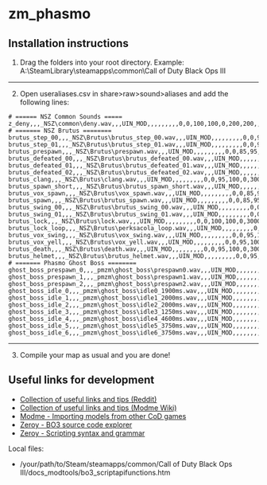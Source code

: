 # zm_phasmo

## Installation instructions

1) Drag the folders into your root directory. Example: A:\SteamLibrary\steamapps\common\Call of Duty Black Ops III

-------------------------------------------------
2) Open useraliases.csv in share>raw>sound>aliases and add the following lines:

```
# ====== NSZ Common Sounds =====
z_deny,,,_NSZ\common\deny.wav,,,UIN_MOD,,,,,,,,,0,0,100,100,0,200,200,,,,,,,,,,,,,,,,3d,,,NONLOOPING,,,0,0,0,0,,,,,,,,,,,,,,,,,,,,,,,,,,,,,,,,,,,,,,,,,,,,,,,,,,,,,,,
# ======= NSZ Brutus ========
brutus_step_00,,,_NSZ\Brutus\brutus_step_00.wav,,,UIN_MOD,,,,,,,,,0,0,90,95,0,750,1000,,,,,,,,,,,,,,,,3d,,,NONLOOPING,,,0,0,0,0,,,,,,,,,,,,,,,,,,,,,,,,,,,,,,,,,,,,,,,,,,,,,,,,,,,,,,,
brutus_step_01,,,_NSZ\Brutus\brutus_step_01.wav,,,UIN_MOD,,,,,,,,,0,0,90,95,0,750,1000,,,,,,,,,,,,,,,,3d,,,NONLOOPING,,,0,0,0,0,,,,,,,,,,,,,,,,,,,,,,,,,,,,,,,,,,,,,,,,,,,,,,,,,,,,,,,
brutus_prespawn,,,_NSZ\Brutus\prespawn.wav,,,UIN_MOD,,,,,,,,,0,0,85,95,0,1000,1250,,,,,,,,,,,,,,,,2d,,,NONLOOPING,,,0,0,0,0,,,,,,,,,,,,,,,,,,,,,,,,,,,,,,,,,,,,,,,,,,,,,,,,,,,,,,,
brutus_defeated_00,,,_NSZ\Brutus\brutus_defeated_00.wav,,,UIN_MOD,,,,,,,,,0,0,95,100,0,3000,3000,,,,,,,,,,,,,,,,3d,,,NONLOOPING,,,0,0,0,0,,,,,,,,,,,,,,,,,,,,,,,,,,,,,,,,,,,,,,,,,,,,,,,,,,,,,,,
brutus_defeated_01,,,_NSZ\Brutus\brutus_defeated_01.wav,,,UIN_MOD,,,,,,,,,0,0,95,100,0,3000,3000,,,,,,,,,,,,,,,,3d,,,NONLOOPING,,,0,0,0,0,,,,,,,,,,,,,,,,,,,,,,,,,,,,,,,,,,,,,,,,,,,,,,,,,,,,,,,
brutus_defeated_02,,,_NSZ\Brutus\brutus_defeated_02.wav,,,UIN_MOD,,,,,,,,,0,0,95,100,0,3000,3000,,,,,,,,,,,,,,,,3d,,,NONLOOPING,,,0,0,0,0,,,,,,,,,,,,,,,,,,,,,,,,,,,,,,,,,,,,,,,,,,,,,,,,,,,,,,,
brutus_clang,,,_NSZ\Brutus\clang.wav,,,UIN_MOD,,,,,,,,,0,0,95,100,0,3000,3000,,,,,,,,,,,,,,,,3d,,,NONLOOPING,,,0,0,0,0,,,,,,,,,,,,,,,,,,,,,,,,,,,,,,,,,,,,,,,,,,,,,,,,,,,,,,,
brutus_spawn_short,,,_NSZ\Brutus\brutus_spawn_short.wav,,,UIN_MOD,,,,,,,,,0,0,85,95,0,1000,1250,,,,,,,,,,,,,,,,2d,,,NONLOOPING,,,0,0,0,0,,,,,,,,,,,,,,,,,,,,,,,,,,,,,,,,,,,,,,,,,,,,,,,,,,,,,,,
brutus_vox_spawn,,,_NSZ\Brutus\vox_spawn.wav,,,UIN_MOD,,,,,,,,,0,0,85,95,0,1000,1250,,,,,,,,,,,,,,,,2d,,,NONLOOPING,,,0,0,0,0,,,,,,,,,,,,,,,,,,,,,,,,,,,,,,,,,,,,,,,,,,,,,,,,,,,,,,,
brutus_spawn,,,_NSZ\Brutus\brutus_spawn.wav,,,UIN_MOD,,,,,,,,,0,0,85,95,0,1000,1250,,,,,,,,,,,,,,,,3d,,,NONLOOPING,,,0,0,0,0,,,,,,,,,,,,,,,,,,,,,,,,,,,,,,,,,,,,,,,,,,,,,,,,,,,,,,,
brutus_swing_00,,,_NSZ\Brutus\brutus_swing_00.wav,,,UIN_MOD,,,,,,,,,0,0,95,100,0,300,500,,,,,,,,,,,,,,,,3d,,,NONLOOPING,,,0,0,0,0,,,,,,,,,,,,,,,,,,,,,,,,,,,,,,,,,,,,,,,,,,,,,,,,,,,,,,,
brutus_swing_01,,,_NSZ\Brutus\brutus_swing_01.wav,,,UIN_MOD,,,,,,,,,0,0,95,100,0,300,500,,,,,,,,,,,,,,,,3d,,,NONLOOPING,,,0,0,0,0,,,,,,,,,,,,,,,,,,,,,,,,,,,,,,,,,,,,,,,,,,,,,,,,,,,,,,,
brutus_lock,,,_NSZ\Brutus\lock.wav,,,UIN_MOD,,,,,,,,,0,0,100,100,0,3000,3000,,,,,,,,,,,,,,,,3d,,,NONLOOPING,,,0,0,0,0,,,,,,,,,,,,,,,,,,,,,,,,,,,,,,,,,,,,,,,,,,,,,,,,,,,,,,,
brutus_lock_loop,,,_NSZ\Brutus\perksacola_loop.wav,,,UIN_MOD,,,,,,,,,0,0,100,100,0,300,500,,,,,,,,,,,,,,,,3d,,,LOOPING,,,0,0,0,0,,,,,,,,,,,,,,,,,,,,,,,,,,,,,,,,,,,,,,,,,,,,,,,,,,,,,,,
brutus_vox_swing,,,_NSZ\Brutus\vox_swing.wav,,,UIN_MOD,,,,,,,,,0,0,95,100,0,1000,2000,,,,,,,,,,,,,,,,3d,,,NONLOOPING,,,0,0,0,0,,,,,,,,,,,,,,,,,,,,,,,,,,,,,,,,,,,,,,,,,,,,,,,,,,,,,,,
brutus_vox_yell,,,_NSZ\Brutus\vox_yell.wav,,,UIN_MOD,,,,,,,,,0,0,95,100,0,1000,2000,,,,,,,,,,,,,,,,3d,,,NONLOOPING,,,0,0,0,0,,,,,,,,,,,,,,,,,,,,,,,,,,,,,,,,,,,,,,,,,,,,,,,,,,,,,,,
brutus_death,,,_NSZ\Brutus\death.wav,,,UIN_MOD,,,,,,,,,0,0,95,100,0,3000,3000,,,,,,,,,,,,,,,,3d,,,NONLOOPING,,,0,0,0,0,,,,,,,,,,,,,,,,,,,,,,,,,,,,,,,,,,,,,,,,,,,,,,,,,,,,,,,
brutus_helmet,,,_NSZ\Brutus\brutus_helmet.wav,,,UIN_MOD,,,,,,,,,0,0,95,100,0,3000,3000,,,,,,,,,,,,,,,,3d,,,NONLOOPING,,,0,0,0,0,,,,,,,,,,,,,,,,,,,,,,,,,,,,,,,,,,,,,,,,,,,,,,,,,,,,,,,
# ======= Phasmo Ghost Boss ========
ghost_boss_prespawn_0,,,_pmzm\ghost_boss\prespawn0.wav,,,UIN_MOD,,,,,,,,,0,0,95,100,0,3000,3000,,,,,,,,,,,,,,,,3d,,,NONLOOPING,,,0,0,0,0,,,,,,,,,,,,,,,,,,,,,,,,,,,,,,,,,,,,,,,,,,,,,,,,,,,,,,,
ghost_boss_prespawn_1,,,_pmzm\ghost_boss\prespawn1.wav,,,UIN_MOD,,,,,,,,,0,0,95,100,0,3000,3000,,,,,,,,,,,,,,,,3d,,,NONLOOPING,,,0,0,0,0,,,,,,,,,,,,,,,,,,,,,,,,,,,,,,,,,,,,,,,,,,,,,,,,,,,,,,,
ghost_boss_prespawn_2,,,_pmzm\ghost_boss\prespawn2.wav,,,UIN_MOD,,,,,,,,,0,0,95,100,0,3000,3000,,,,,,,,,,,,,,,,3d,,,NONLOOPING,,,0,0,0,0,,,,,,,,,,,,,,,,,,,,,,,,,,,,,,,,,,,,,,,,,,,,,,,,,,,,,,,
ghost_boss_idle_0,,,_pmzm\ghost_boss\idle0_1900ms.wav,,,UIN_MOD,,,,,,,,,0,0,95,100,0,1750,2000,,,,,,,,,,,,,,,,3d,,,NONLOOPING,,,0,0,0,0,,,,,,,,,,,,,,,,,,,,,,,,,,,,,,,,,,,,,,,,,,,,,,,,,,,,,,,
ghost_boss_idle_1,,,_pmzm\ghost_boss\idle1_2000ms.wav,,,UIN_MOD,,,,,,,,,0,0,95,100,0,1750,2000,,,,,,,,,,,,,,,,3d,,,NONLOOPING,,,0,0,0,0,,,,,,,,,,,,,,,,,,,,,,,,,,,,,,,,,,,,,,,,,,,,,,,,,,,,,,,
ghost_boss_idle_2,,,_pmzm\ghost_boss\idle2_2000ms.wav,,,UIN_MOD,,,,,,,,,0,0,95,100,0,1750,2000,,,,,,,,,,,,,,,,3d,,,NONLOOPING,,,0,0,0,0,,,,,,,,,,,,,,,,,,,,,,,,,,,,,,,,,,,,,,,,,,,,,,,,,,,,,,,
ghost_boss_idle_3,,,_pmzm\ghost_boss\idle3_1250ms.wav,,,UIN_MOD,,,,,,,,,0,0,95,100,0,1750,2000,,,,,,,,,,,,,,,,3d,,,NONLOOPING,,,0,0,0,0,,,,,,,,,,,,,,,,,,,,,,,,,,,,,,,,,,,,,,,,,,,,,,,,,,,,,,,
ghost_boss_idle_4,,,_pmzm\ghost_boss\idle4_4600ms.wav,,,UIN_MOD,,,,,,,,,0,0,95,100,0,1750,2000,,,,,,,,,,,,,,,,3d,,,NONLOOPING,,,0,0,0,0,,,,,,,,,,,,,,,,,,,,,,,,,,,,,,,,,,,,,,,,,,,,,,,,,,,,,,,
ghost_boss_idle_5,,,_pmzm\ghost_boss\idle5_3750ms.wav,,,UIN_MOD,,,,,,,,,0,0,95,100,0,1750,2000,,,,,,,,,,,,,,,,3d,,,NONLOOPING,,,0,0,0,0,,,,,,,,,,,,,,,,,,,,,,,,,,,,,,,,,,,,,,,,,,,,,,,,,,,,,,,
ghost_boss_idle_6,,,_pmzm\ghost_boss\idle6_3750ms.wav,,,UIN_MOD,,,,,,,,,0,0,95,100,0,1750,2000,,,,,,,,,,,,,,,,3d,,,NONLOOPING,,,0,0,0,0,,,,,,,,,,,,,,,,,,,,,,,,,,,,,,,,,,,,,,,,,,,,,,,,,,,,,,,
```

--------------------------------------------------
3) Compile your map as usual and you are done!

## Useful links for development

- [Collection of useful links and tips (Reddit)](https://www.reddit.com/r/CODZombies/comments/58nbvq/black_ops_3_mod_tools_super_guide/)
- [Collection of useful links and tips (Modme Wiki)](https://wiki.modme.co/wiki/Game-Support-_-Black-Ops-3.html)
- [Modme - Importing models from other CoD games](https://wiki.modme.co/wiki/black_ops_3/basics/Import-models-from-Call-of-Duty-games.html)
- [Zeroy - BO3 source code explorer](https://bo3explorer.zeroy.com/globals.html)
- [Zeroy - Scripting syntax and grammar](https://wiki.zeroy.com/index.php?title=Call_of_Duty_5:_Scripting_Syntax_And_Grammar)

Local files:
- /your/path/to/Steam/steamapps/common/Call of Duty Black Ops III/docs_modtools/bo3_scriptapifunctions.htm
